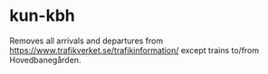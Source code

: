 # kun-kbh
Removes all arrivals and departures from https://www.trafikverket.se/trafikinformation/ except trains to/from Hovedbanegården.
